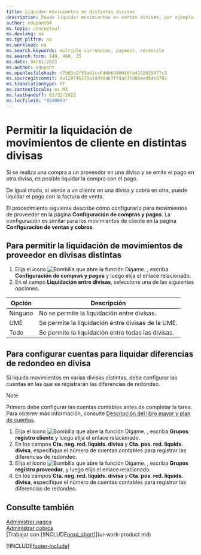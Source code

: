 ```yaml
---
title: Liquidar movimientos en distintas divisas
description: Puede liquidar movimientos en varias divisas, por ejemplo, si vende a un cliente en una divisa y cobra en otra.
author: edupont04
ms.topic: conceptual
ms.devlang: na
ms.tgt_pltfrm: na
ms.workload: na
ms.search.keywords: multiple currencies, payment, reconcile
ms.search.form: 148, 460, 25
ms.date: 04/01/2021
ms.author: edupont
ms.openlocfilehash: d7b83a2f53a41cc646b6480048fa4152035077c9
ms.sourcegitcommit: 8a12074b170a14d98ab7ffdad77d66aed64e5783
ms.translationtype: HT
ms.contentlocale: es-MX
ms.lasthandoff: 03/31/2022
ms.locfileid: "8510893"
---
```

# <a name="enable-application-of-ledger-entries-in-different-currencies"></a>Permitir la liquidación de movimientos de cliente en distintas divisas

Si se realiza una compra a un proveedor en una divisa y se emite el pago en otra divisa, es posible liquidar la compra con el pago.

De igual modo, si vende a un cliente en una divisa y cobra en otra, puede liquidar el pago con la factura de venta.

El procedimiento siguiente describe cómo configurarlo para movimientos de proveedor en la página **Configuración de compras y pagos**. La configuración es similar para los movimientos de cliente en la página **Configuración de ventas y cobros**.

## <a name="to-enable-application-of-vendor-ledger-entries-in-different-currencies"></a>Para permitir la liquidación de movimientos de proveedor en divisas distintas

1. Elija el icono ![Bombilla que abre la función Dígame.](media/ui-search/search_small.png "Dígame qué desea hacer") , escriba **Configuración de compras y pagos** y luego elija el enlace relacionado.
2. En el campo **Liquidación entre divisas**, seleccione una de las siguientes opciones.

| Opción | Descripción |
| --- | --- |
| Ninguno |No se permite la liquidación entre divisas. |
| UME |Se permite la liquidación entre divisas de la UME. |
| Todo |Se permite la liquidación entre todas las divisas. |

## <a name="to-set-up-gl-accounts-for-currency-application-rounding-differences"></a>Para configurar cuentas para liquidar diferencias de redondeo en divisa

Si liquida movimientos en varias divisas distintas, debe configurar las cuentas en las que se registrarán las diferencias de redondeo.  

> [!NOTE]  
> Primero debe configurar las cuentas contables antes de completar la tarea. Para obtener más información, consulte [Descripción del libro mayor y plan de cuentas](finance-general-ledger.md).

1. Elija el icono ![Bombilla que abre la función Dígame.](media/ui-search/search_small.png "Dígame qué desea hacer") , escriba **Grupos registro cliente** y luego elija el enlace relacionado.  
2. En los campos **Cta. neg. red. liquids. divisa** y **Cta. pos. red. liquids. divisa**, especifique el número de cuentas contables para registrar las diferencias de redondeo.  
3. Elija el icono ![Bombilla que abre la función Dígame.](media/ui-search/search_small.png "Dígame qué desea hacer") , escriba **Grupos registro proveedor**, y luego elija el enlace relacionado.  
4. En los campos **Cta. neg. red. liquids. divisa** y **Cta. pos. red. liquids. divisa**, especifique el número de cuentas contables para registrar las diferencias de redondeo.  

## <a name="see-also"></a>Consulte también

[Administrar pagos](payables-manage-payables.md)  
[Administrar cobros](receivables-manage-receivables.md)  
[Trabajar con [!INCLUDE[prod_short](includes/prod_short.md)]](ui-work-product.md)


[!INCLUDE[footer-include](includes/footer-banner.md)]